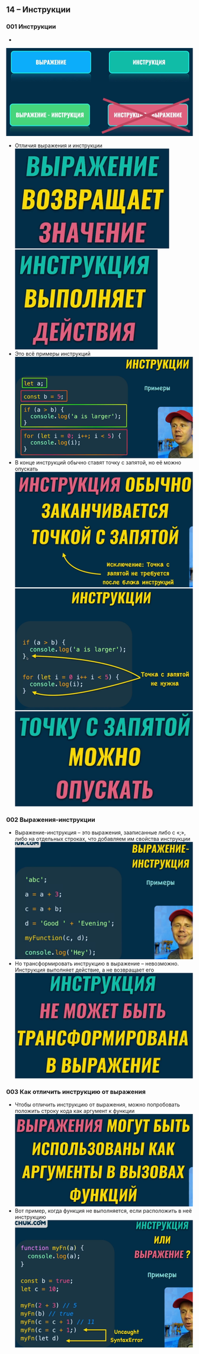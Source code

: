 ## **14 – Инструкции**

### **001 Инструкции**
-
![](../_png/Pasted%20image%2020220908184858.png)
- Отличия выражения и инструкции
![](../_png/Pasted%20image%2020220908184904.png)![](../_png/Pasted%20image%2020220908184908.png)
- Это всё примеры инструкций
![](../_png/Pasted%20image%2020220908184919.png)
- В конце инструкций обычно ставят точку с запятой, но её можно опускать
![](../_png/Pasted%20image%2020220908184928.png)![](../_png/Pasted%20image%2020220908184938.png)
![](../_png/Pasted%20image%2020220908184946.png)
### **002 Выражения-инструкции**
- Выражение-инструкция – это выражения, зааписанные либо с «;», либо на отдельных строках, что добавляем им свойства инструкции
![](../_png/Pasted%20image%2020220908185000.png)
- Но трансформировать инструкцию в выражение – невозможно. Инструкция выполняет действие, а не возвращает его
![](../_png/Pasted%20image%2020220908185007.png)
### **003 Как отличить инструкцию от выражения**
- Чтобы отличить инструкцию от выражения, можно попробовать положить строку кода как аргумент к функции
![](../_png/Pasted%20image%2020220908185012.png)
- Вот пример, когда функция не выполняется, если расположить в неё инструкцию
![](../_png/Pasted%20image%2020220908185019.png)